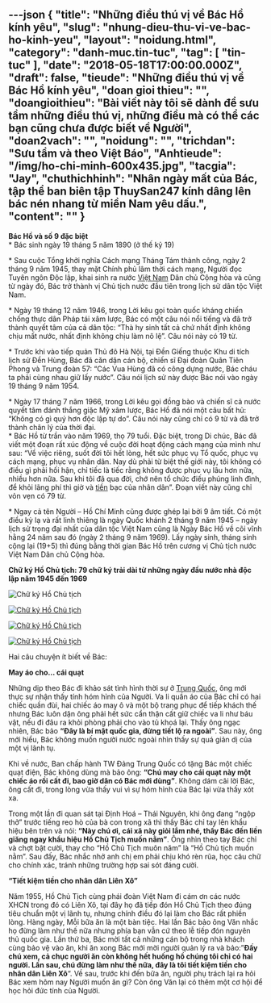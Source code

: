 ---json
{
    "title": "Những điều thú vị về Bác Hồ kính yêu",
    "slug": "nhung-dieu-thu-vi-ve-bac-ho-kinh-yeu",
    "layout": "noidung.html",
    "category": "danh-muc.tin-tuc",
    "tag": [
        "tin-tuc"
    ],
    "date": "2018-05-18T17:00:00.000Z",
    "draft": false,
    "tieude": "Những điều thú vị về Bác Hồ kính yêu",
    "doan gioi thieu": "",
    "doangioithieu": "Bài viết này tôi sẽ dành để sưu tầm những điều thú vị, những điều mà có thể các bạn cũng chưa được biết về Người",
    "doan2vach": "",
    "noidung": "",
    "trichdan": "Sưu tầm và theo Việt Báo",
    "Anhtieude": "/img/ho-chi-minh-600x435.jpg",
    "tacgia": "Jay",
    "chuthichhinh": "Nhân ngày mất của Bác, tập thể ban biên tập ThuySan247 kính dâng lên bác nén nhang từ miền Nam yêu dấu.",
    "__content__": ""
}
---
<p><span style="font-size:14px"><strong>B&aacute;c Hồ v&agrave; số 9 đặc biệt</strong><br />
* B&aacute;c sinh ng&agrave;y 19 th&aacute;ng 5 năm 1890 (ở thế kỷ 19)</span></p>

<p><span style="font-size:14px">* Sau cuộc Tổng khởi nghĩa C&aacute;ch mạng Th&aacute;ng T&aacute;m th&agrave;nh c&ocirc;ng, ng&agrave;y 2 th&aacute;ng 9 năm 1945, thay mặt Ch&iacute;nh phủ l&acirc;m thời c&aacute;ch mạng, Người đọc Tuy&ecirc;n ng&ocirc;n Độc lập, khai sinh ra nước&nbsp;<a href="http://nhungdieuthuvi.com/tag/viet-nam">Việt Nam</a>&nbsp;D&acirc;n chủ Cộng h&ograve;a v&agrave; cũng từ ng&agrave;y đ&oacute;, B&aacute;c trở th&agrave;nh vị Chủ tịch nước đầu ti&ecirc;n trong lịch sử d&acirc;n tộc Việt Nam.</span></p>

<p><span style="font-size:14px">* Ng&agrave;y 19 th&aacute;ng 12 năm 1946, trong Lời k&ecirc;u gọi to&agrave;n quốc kh&aacute;ng chiến chống thực d&acirc;n Ph&aacute;p t&aacute;i x&acirc;m lược, B&aacute;c c&oacute; một c&acirc;u n&oacute;i nổi tiếng v&agrave; đ&atilde; trở th&agrave;nh quyết t&acirc;m của cả d&acirc;n tộc: &ldquo;Th&agrave; hy sinh tất cả chứ nhất định kh&ocirc;ng chịu mất nước, nhất định kh&ocirc;ng chịu l&agrave;m n&ocirc; lệ&rdquo;. C&acirc;u n&oacute;i n&agrave;y c&oacute; 19 từ.</span></p>

<p><span style="font-size:14px">* Trước khi v&agrave;o tiếp quản Thủ đ&ocirc; H&agrave; Nội, tại Đền Giếng thuộc Khu di t&iacute;ch lịch sử Đền H&ugrave;ng, B&aacute;c đ&atilde; căn dặn c&aacute;n bộ, chiến sĩ Đại đo&agrave;n Qu&acirc;n Ti&ecirc;n Phong v&agrave; Trung đo&agrave;n 57: &ldquo;C&aacute;c Vua H&ugrave;ng đ&atilde; c&oacute; c&ocirc;ng dựng nước, B&aacute;c ch&aacute;u ta phải c&ugrave;ng nhau giữ lấy nước&rdquo;. C&acirc;u n&oacute;i lịch sử n&agrave;y được B&aacute;c n&oacute;i v&agrave;o ng&agrave;y 19 th&aacute;ng 9 năm 1954.</span></p>

<p><span style="font-size:14px">* Ng&agrave;y 17 th&aacute;ng 7 năm 1966, trong Lời k&ecirc;u gọi đồng b&agrave;o v&agrave; chiến sĩ cả nước quyết t&acirc;m đ&aacute;nh thắng giặc Mỹ x&acirc;m lược, B&aacute;c Hồ đ&atilde; n&oacute;i một c&acirc;u bất hủ: &ldquo;Kh&ocirc;ng c&oacute; g&igrave; qu&yacute; hơn độc lập tự do&rdquo;. C&acirc;u n&oacute;i n&agrave;y cũng chỉ c&oacute; 9 từ v&agrave; đ&atilde; trở th&agrave;nh ch&acirc;n l&yacute; của thời đại.<br />
* B&aacute;c Hồ từ trần v&agrave;o năm 1969, thọ 79 tuổi. Đặc biệt, trong Di ch&uacute;c, B&aacute;c đ&atilde; viết một đoạn rất x&uacute;c động về cuộc đời hoạt động c&aacute;ch mạng của m&igrave;nh như sau: &ldquo;Về việc ri&ecirc;ng, suốt đời t&ocirc;i hết l&ograve;ng, hết sức phục vụ Tổ quốc, phục vụ c&aacute;ch mạng, phục vụ nh&acirc;n d&acirc;n. Nay d&ugrave; phải từ biệt thế giới n&agrave;y, t&ocirc;i kh&ocirc;ng c&oacute; điều g&igrave; phải hối hận, chỉ tiếc l&agrave; tiếc rằng kh&ocirc;ng được phục vụ l&acirc;u hơn nữa, nhiều hơn nữa. Sau khi t&ocirc;i đ&atilde; qua đời, chớ n&ecirc;n tổ chức điếu ph&uacute;ng linh đ&igrave;nh, để khỏi l&atilde;ng ph&iacute; th&igrave; giờ v&agrave;&nbsp;<a href="http://nhungdieuthuvi.com/tag/tien/">tiền</a>&nbsp;bạc của nh&acirc;n d&acirc;n&rdquo;. Đoạn viết n&agrave;y cũng chỉ vỏn vẹn c&oacute; 79 từ.</span></p>

<p><span style="font-size:14px">* Ngay cả t&ecirc;n Người &ndash; Hồ Ch&iacute; Minh cũng được gh&eacute;p lại bởi 9 &acirc;m tiết. C&oacute; một điều kỳ lạ v&agrave; rất linh thi&ecirc;ng l&agrave; ng&agrave;y Quốc kh&aacute;nh 2 th&aacute;ng 9 năm 1945 &ndash; ng&agrave;y lịch sử trọng đại nhất của d&acirc;n tộc Việt Nam cũng l&agrave; Ng&agrave;y B&aacute;c Hồ về c&otilde;i vĩnh hằng 24 năm sau đ&oacute; (ng&agrave;y 2 th&aacute;ng 9 năm 1969). Lấy ng&agrave;y sinh, th&aacute;ng sinh cộng lại (19+5) th&igrave; đ&uacute;ng bằng thời gian B&aacute;c Hồ tr&ecirc;n cương vị Chủ tịch nước Việt Nam D&acirc;n chủ Cộng h&ograve;a.</span></p>

<p><span style="font-size:14px"><strong>Chữ k&yacute; Hồ Chủ tịch: 79 chữ k&yacute; trải d&agrave;i từ những ng&agrave;y đầu nước nh&agrave; độc lập năm 1945 đến 1969</strong></span></p>

<p><span style="font-size:14px"><img alt="Chữ ký Hồ Chủ tịch" src="http://nhungdieuthuvi.com/wp-content/uploads/2014/05/1-chu-ki-bac-ho.png" title="Chữ ký Hồ Chủ tịch" /></span></p>

<p><span style="font-size:14px"><a href="http://nhungdieuthuvi.com/wp-content/uploads/2014/05/2-chu-ki-bac-ho.png"><img alt="Chữ ký Hồ Chủ tịch" src="http://nhungdieuthuvi.com/wp-content/uploads/2014/05/2-chu-ki-bac-ho.png" title="Chữ ký Hồ Chủ tịch" /></a></span></p>

<p><span style="font-size:14px"><a href="http://nhungdieuthuvi.com/wp-content/uploads/2014/05/3-chu-ki-bac-ho.png"><img alt="Chữ ký Hồ Chủ tịch" src="http://nhungdieuthuvi.com/wp-content/uploads/2014/05/3-chu-ki-bac-ho.png" /></a></span></p>

<p><span style="font-size:14px"><a href="http://nhungdieuthuvi.com/wp-content/uploads/2014/05/4-chu-ki-bac-ho.png"><img alt="Chữ ký Hồ Chủ tịch" src="http://nhungdieuthuvi.com/wp-content/uploads/2014/05/4-chu-ki-bac-ho.png" title="Chữ ký Hồ Chủ tịch" /></a></span></p>

<p><span style="font-size:14px">Hai c&acirc;u chuyện &iacute;t biết về B&aacute;c:</span></p>

<p><span style="font-size:14px"><strong>May &aacute;o cho&hellip; c&aacute;i quạt</strong></span></p>

<p><span style="font-size:14px">Những dịp theo B&aacute;c đi khảo s&aacute;t t&igrave;nh h&igrave;nh thời sự ở&nbsp;<a href="http://nhungdieuthuvi.com/tag/trung-quoc">Trung Quốc</a>, &ocirc;ng mới thực sự nhận thấy t&iacute;nh h&oacute;m hỉnh của Người. Va li quần &aacute;o của B&aacute;c chỉ c&oacute; hai chiếc quần đ&ugrave;i, hai chiếc &aacute;o may &ocirc; v&agrave; một bộ trang phục để tiếp kh&aacute;ch thế nhưng B&aacute;c lu&ocirc;n dặn &ocirc;ng phải hết sức cẩn thận cất giữ chiếc va li như b&aacute;u vật, nếu đi đ&acirc;u ra khỏi ph&ograve;ng phải cho v&agrave;o tủ kho&aacute; lại. Thấy &ocirc;ng ngạc nhi&ecirc;n, B&aacute;c bảo&nbsp;<strong>&ldquo;Đ&acirc;y l&agrave; b&iacute; mật quốc gia, đừng tiết lộ ra ngo&agrave;i&rdquo;</strong>. Sau n&agrave;y, &ocirc;ng mới hiểu, B&aacute;c kh&ocirc;ng muốn người nước ngo&agrave;i nh&igrave;n thấy sự qu&aacute; giản dị của một vị l&atilde;nh tụ.</span></p>

<p><span style="font-size:14px">Khi về nước, Ban chấp h&agrave;nh TW Đảng Trung Quốc c&oacute; tặng B&aacute;c một chiếc quạt điện, B&aacute;c kh&ocirc;ng d&ugrave;ng m&agrave; bảo &ocirc;ng:&nbsp;<strong>&ldquo;Ch&uacute; may cho c&aacute;i quạt n&agrave;y một chiếc &aacute;o rồi cất đi, bao giờ d&acirc;n c&oacute; B&aacute;c mới d&ugrave;ng&rdquo;</strong>. Kh&ocirc;ng d&aacute;m c&atilde;i lời B&aacute;c, &ocirc;ng cất đi, trong l&ograve;ng vừa thấy vui v&igrave; sự h&oacute;m hỉnh của B&aacute;c lại vừa thấy x&oacute;t xa.</span></p>

<p><span style="font-size:14px">Trong một lần đi quan s&aacute;t tại Định Ho&aacute; &ndash; Th&aacute;i Nguy&ecirc;n, khi &ocirc;ng đang &ldquo;ngộp thở&rdquo; trước tiếng reo h&ograve; của b&agrave; con trong x&atilde; th&igrave; thấy B&aacute;c chỉ tay l&ecirc;n khẩu hiệu b&ecirc;n tr&ecirc;n v&agrave; n&oacute;i:&nbsp;<strong>&ldquo;N&agrave;y ch&uacute; ơi, c&aacute;i x&atilde; n&agrave;y giỏi lắm nh&eacute;, thấy B&aacute;c đến liền giăng ngay khẩu hiệu Hồ Chủ Tịch muốn nằm&rdquo;</strong>. &Ocirc;ng nh&igrave;n theo tay B&aacute;c chỉ v&agrave; chợt bật cười, thay cho &ldquo;Hồ Chủ Tịch mu&ocirc;n năm&rdquo; l&agrave; &ldquo;Hồ Chủ tịch muốn nằm&rdquo;. Sau đấy, B&aacute;c nhắc nhở anh chị em phải chịu kh&oacute; r&egrave;n rũa, học c&acirc;u chữ cho ch&iacute;nh x&aacute;c, tr&aacute;nh những trường hợp sai s&oacute;t đ&aacute;ng cười.</span></p>

<p><span style="font-size:14px"><strong>&ldquo;Tiết kiệm tiền cho nh&acirc;n d&acirc;n Li&ecirc;n X&ocirc;&rdquo;</strong></span></p>

<p><span style="font-size:14px">Năm 1955, Hồ Chủ Tịch c&ugrave;ng ph&aacute;i đo&agrave;n Việt Nam đi c&aacute;m ơn c&aacute;c nước XHCN trong đ&oacute; c&oacute; Li&ecirc;n X&ocirc;, tại đ&acirc;y họ đ&atilde; tiếp đ&oacute;n Hồ Chủ Tịch theo đ&uacute;ng ti&ecirc;u chuẩn một vị l&atilde;nh tụ, nhưng ch&iacute;nh điều đ&oacute; lại l&agrave;m cho B&aacute;c rất phiền l&ograve;ng. H&agrave;ng ng&agrave;y, Mỗi bữa ăn l&agrave; một b&agrave;n tiệc. Hai lần B&aacute;c bảo &ocirc;ng Văn nhắc họ đừng l&agrave;m như thế nữa nhưng ph&iacute;a bạn vẫn cứ theo lễ tiếp đ&oacute;n nguy&ecirc;n thủ quốc gia. Lần thứ ba, B&aacute;c mời tất cả những c&aacute;n bộ trong nh&agrave; kh&aacute;ch c&ugrave;ng bảo vệ v&agrave;o ăn, khi ăn xong B&aacute;c mới mời người quản l&yacute; ra v&agrave; bảo:&rdquo;<strong>Đấy ch&uacute; xem, cả chục người ăn c&ograve;n kh&ocirc;ng hết huống hồ ch&uacute;ng t&ocirc;i chỉ c&oacute; hai người. Lần sau, ch&uacute; đừng l&agrave;m như thế nữa, đ&acirc;y l&agrave; t&ocirc;i tiết kiệm tiền cho nh&acirc;n d&acirc;n Li&ecirc;n X&ocirc;</strong>&ldquo;. Về sau, trước khi đến bữa ăn, người phụ tr&aacute;ch lại ra hỏi B&aacute;c xem h&ocirc;m nay Người muốn ăn g&igrave;? C&ograve;n &ocirc;ng Văn lại c&oacute; th&ecirc;m một cơ hội để học hỏi đức t&iacute;nh của Người.</span></p>

<p><img alt="" src="/img/b1.jpg" /></p>

<p><img alt="" src="/img/b2.jpg" /></p>

<p><img alt="" src="/img/b3.jpg" /></p>

<p><img alt="" src="/img/b4.jpg" /></p>

<p><img alt="" src="/img/b6.jpg" /></p>

<p><img alt="" src="/img/bb7.jpg" /></p>

<p><img alt="" src="/img/bb1.jpg" /></p>

<p><img alt="" src="/img/bb2.jpg" /></p>

<p><img alt="" src="/img/b8.jpg" /></p>

<p>&nbsp;</p>
